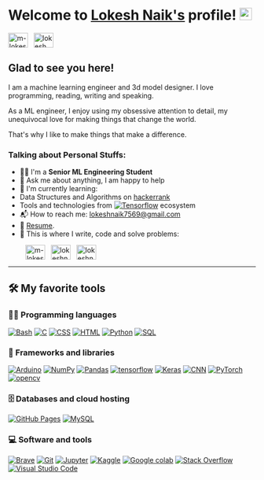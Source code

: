 # Welcome to [Lokesh Naik's](https://github.com/m-lokeshnaik) profile! <a href="https://github.com/m-lokeshnaik"><img src="https://media.giphy.com/media/hvRJCLFzcasrR4ia7z/giphy.gif" width="25px"></a>

<a href="https://www.linkedin.com/in/ lokesh-naik-0a7a27257" target="_blank"><img align="center" src="https://raw.githubusercontent.com/rahuldkjain/github-profile-readme-generator/master/src/images/icons/Social/linked-in-alt.svg" alt="m-lokeshnaik" height="30" width="40" /></a>
&nbsp;
<a href="https://www.instagram.com/_unknown_user7569/" target="_blank"><img align="center" src="https://raw.githubusercontent.com/rahuldkjain/github-profile-readme-generator/master/src/images/icons/Social/instagram.svg" alt="lokesh naik" height="30" width="40" /></a>
&nbsp;



## Glad to see you here! &nbsp;

I am a  machine learning engineer and 3d model designer. I love programming, reading, writing and speaking.

As a ML engineer, I enjoy using my obsessive attention to detail, my unequivocal love for making things that change the world.

That's why I like to make things that make a difference.


### Talking about Personal Stuffs:

- 👨‍🎓 I'm a **Senior ML Engineering Student**
- 💬 Ask me about anything, I am happy to help
- 🌱 I'm currently learning:
- Data Structures and Algorithms on [hackerrank](https://www.hackerrank.com/lokeshnaik7569)
- Tools and technologies from <a href="#"><img alt="Tensorflow" src="https://img.shields.io/badge/TensorFlow-FF6F00?style=for-the-badge&logo=tensorflow&logoColor=white"></a> ecosystem
- 📬 How to reach me: [lokeshnaik7569@gmail.com](mailto:lokeshnaik7569@gmail.com)
- 📝 [Resume](https://drive.google.com/file/d/1HMwxT0zjIdKqVkr5Vd1ajzlsTfmzl_5i/view?usp=drive_link).
- 💪 This is where I write, code and solve problems:

&nbsp;&nbsp;&nbsp;&nbsp;&nbsp;&nbsp;&nbsp;&nbsp;
<a href="https://github.com/m-lokeshnaik" target="_blank"><img align="center" src="https://raw.githubusercontent.com/rahuldkjain/github-profile-readme-generator/master/src/images/icons/Social/github.svg" alt="m-lokeshnaik" height="30" width="40" /></a>
&nbsp;
<a href="https://leetcode.com/lokeshnaik7569/" target="_blank"><img align="center" src="https://raw.githubusercontent.com/rahuldkjain/github-profile-readme-generator/master/src/images/icons/Social/leet-code.svg" alt="lokeshnaik7569" height="30" width="40" /></a>
&nbsp;
<a href="https://www.hackerrank.com/lokeshnaik7569" target="_blank"><img align="center" src="https://raw.githubusercontent.com/rahuldkjain/github-profile-readme-generator/master/src/images/icons/Social/hackerrank.svg" alt="lokeshnaik7569" height="30" width="40" /></a>
&nbsp;

---

## 🛠️ My favorite tools

### 👨‍💻 Programming languages

<p>
    <a href="#"><img alt="Bash" src="https://img.shields.io/badge/Bash-121011.svg?logo=gnu-bash&logoColor=white"></a>
    <a href="#"><img alt="C" src="https://custom-icon-badges.herokuapp.com/badge/C-03599C.svg?logo=c-in-hexagon&logoColor=white"></a>
    <!-- <a href="#"><img alt="C++" src="https://custom-icon-badges.herokuapp.com/badge/C++-9C033A.svg?logo=cpp2&logoColor=white"></a> -->
    <a href="#"><img alt="CSS" src="https://img.shields.io/badge/CSS-1572B6.svg?logo=css3&logoColor=white"></a>
    <a href="#"><img alt="HTML" src="https://img.shields.io/badge/HTML-E34F26.svg?logo=html5&logoColor=white"></a>
    <!--<a href="#"><img alt="Java" src="https://img.shields.io/badge/Java-007396.svg?logo=java&logoColor=white"></a>-->
    <!-- <a href="#"><img alt="JavaScript" src="https://img.shields.io/badge/JavaScript-F7DF1E.svg?logo=javascript&logoColor=black"></a>
    <a href="#"><img alt="Markdown" src="https://img.shields.io/badge/Markdown-000000.svg?logo=markdown&logoColor=white"></a>
    <a href="#"><img alt="Node.js" src="https://img.shields.io/badge/Node.js-43853D.svg?logo=node.js&logoColor=white"></a>
    <a href="#"><img alt="PHP" src="https://img.shields.io/badge/PHP-777BB4.svg?logo=php&logoColor=white"></a> -->
    <a href="#"><img alt="Python" src="https://img.shields.io/badge/Python-14354C.svg?logo=python&logoColor=white"></a>
    <!-- <a href="#"><img alt="SASS" src="https://img.shields.io/badge/Sass-hotpink.svg?logo=SASS&logoColor=white"></a> -->
    <a href="#"><img alt="SQL" src="https://custom-icon-badges.herokuapp.com/badge/SQL-025E8C.svg?logo=database&logoColor=white"></a>
    <!-- <a href="#"><img alt="TypeScript" src="https://img.shields.io/badge/TypeScript-007ACC.svg?logo=typescript&logoColor=white"></a> -->
</p>

### 🧰 Frameworks and libraries

<p>
    <a href="#"><img alt="Arduino" src="https://img.shields.io/badge/-Arduino-00979D?logo=Arduino&logoColor=white"></a>
    <a href="#"><img alt="NumPy" src="https://img.shields.io/badge/Numpy-013243.svg?logo=numpy&logoColor=white"></a>
    <a href="#"><img alt="Pandas" src="https://img.shields.io/badge/Pandas-150458.svg?logo=pandas&logoColor=white"></a>
    <a href="#"><img alt="tensorflow" src="https://img.shields.io/badge/Pandas-150458.svg?logo=pandas&logoColor=white"></a>
    <a href="#"><img alt="Keras" src="https://img.shields.io/badge/Keras-D00000.svg?style=for-the-badge&logo=Keras&logoColor=white"></a>
    <a href="#"><img alt="CNN" src="https://img.shields.io/badge/CNN-CC0000.svg?style=for-the-badge&logo=CNN&logoColor=white"></a>
    <a href="#"><img alt="PyTorch" src="https://img.shields.io/badge/PyTorch-EE4C2C.svg?style=for-the-badge&logo=PyTorch&logoColor=white"></a>
    <a href="#"><img alt="opencv" src="https://img.shields.io/badge/OpenCV-5C3EE8.svg?style=for-the-badge&logo=OpenCV&logoColor=white"></a>
    <!-- <a href="#"><img alt="Keras" src="https://img.shields.io/badge/Keras-D00000.svg?style=for-the-badge&logo=Keras&logoColor=white"></a> -->
    <!-- <a href="#"><img alt="Bootstrap" src="https://img.shields.io/badge/Bootstrap-7952B3.svg?logo=bootstrap&logoColor=white"></a>
    <a href="#"><img alt="Express.js" src="https://img.shields.io/badge/Express.js-404d59.svg?logo=express&logoColor=white"></a> -->
    <!-- <a href="#"><img alt="React" src="https://img.shields.io/badge/React-20232a.svg?logo=react&logoColor=%2361DAFB"></a> -->
</p>

### 🗄️ Databases and cloud hosting

<p>
    <a href="#"><img alt="GitHub Pages" src="https://img.shields.io/badge/GitHub%20Pages-327FC7.svg?logo=github&logoColor=white"></a>
    <!-- <a href="#"><img alt="Heroku" src="https://img.shields.io/badge/Heroku-430098.svg?logo=heroku&logoColor=white"></a>
    <a href="#"><img alt="MongoDB" src ="https://img.shields.io/badge/MongoDB-4ea94b.svg?logo=mongodb&logoColor=white"></a> -->
    <a href="#"><img alt="MySQL" src="https://img.shields.io/badge/MySQL-00f.svg?logo=mysql&logoColor=white"></a>
    <!-- <a href="#"><img alt="PostgreSQL" src ="https://img.shields.io/badge/PostgreSQL-316192.svg?logo=postgresql&logoColor=white"></a>
    <a href="#"><img alt="Repl.it" src="https://img.shields.io/badge/Repl.it-0D101E.svg?logo=Replit&logoColor=white"></a> -->
</p>

### 💻 Software and tools

<p>
    <a href="#"><img alt="Brave" src="https://img.shields.io/badge/-Brave-FB542B?logo=brave&logoColor=white"></a>
    <a href="#"><img alt="Git" src="https://img.shields.io/badge/Git-F05033.svg?logo=git&logoColor=white"></a>
    <a href="#"><img alt="Jupyter" src="https://img.shields.io/badge/Jupyter-F37626.svg?logo=Jupyter&logoColor=white"></a>
    <a href="#"><img alt="Kaggle" src="https://img.shields.io/badge/Kaggle-20BEFF.svg?style=for-the-badge&logo=Kaggle&logoColor=white"></a>
    <a href="#"><img alt="Google colab" src="https://img.shields.io/badge/Google%20Colab-F9AB00.svg?style=for-the-badge&logo=Google-Colab&logoColor=white"></a>
    <a href="#"><img alt="Stack Overflow" src="https://img.shields.io/badge/-Stack%20Overflow-FE7A16?logo=stack-overflow&logoColor=white"></a>
    <a href="#"><img alt="Visual Studio Code" src="https://img.shields.io/badge/Visual%20Studio%20Code-0078d7.svg?logo=visual-studio-code&logoColor=white"></a>
</p>
